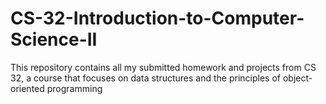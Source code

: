 # CS-32-Introduction-to-Computer-Science-II
This repository contains all my submitted homework and projects from CS 32, a course that focuses on data structures and the principles of object-oriented programming
